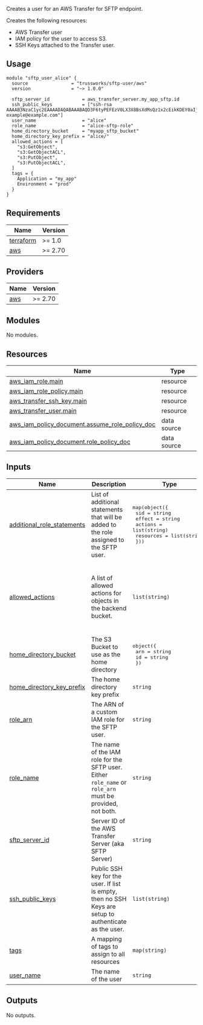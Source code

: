 Creates a user for an AWS Transfer for SFTP endpoint.

Creates the following resources:

* AWS Transfer user
* IAM policy for the user to access S3.
* SSH Keys attached to the Transfer user.

## Usage

```hcl
module "sftp_user_alice" {
  source                = "trussworks/sftp-user/aws"
  version               = "~> 1.0.0"

  sftp_server_id            = aws_transfer_server.my_app_sftp.id
  ssh_public_keys           = ["ssh-rsa AAAAB3NzaC1yc2EAAAADAQABAAABAQD3F6tyPEFEzV0LX3X8BsXdMsQz1x2cEikKDEY0aIj41qgxMCP/iteneqXSIFZBp5vizPvaoIR3Um9xK7PGoW8giupGn+EPuxIA4cDM4vzOqOkiMPhz5XK0whEjkVzTo4+S0puvDZuwIsdiW9mxhJc7tgBNL0cYlWSYVkz4G/fslNfRPW5mYAM49f4fhtxPb5ok4Q2Lg9dPKVHO/Bgeu5woMc7RY0p1ej6D4CKFE6lymSDJpW0YHX/wqE9+cfEauh7xZcG0q9t2ta6F6fmX0agvpFyZo8aFbXeUBr7osSCJNgvavWbM/06niWrOvYX2xwWdhXmXSrbX8ZbabVohBK41 example@example.com"]
  user_name                 = "alice"
  role_name                 = "alice-sftp-role"
  home_directory_bucket     = "myapp_sftp_bucket"
  home_directory_key_prefix = "alice/"
  allowed_actions = [
    "s3:GetObject",
    "s3:GetObjectACL",
    "s3:PutObject",
    "s3:PutObjectACL",
  ]
  tags = {
    Application = "my_app"
    Environment = "prod"
  }
}
```

<!-- BEGIN_TF_DOCS -->
## Requirements

| Name | Version |
|------|---------|
| <a name="requirement_terraform"></a> [terraform](#requirement\_terraform) | >= 1.0 |
| <a name="requirement_aws"></a> [aws](#requirement\_aws) | >= 2.70 |

## Providers

| Name | Version |
|------|---------|
| <a name="provider_aws"></a> [aws](#provider\_aws) | >= 2.70 |

## Modules

No modules.

## Resources

| Name | Type |
|------|------|
| [aws_iam_role.main](https://registry.terraform.io/providers/hashicorp/aws/latest/docs/resources/iam_role) | resource |
| [aws_iam_role_policy.main](https://registry.terraform.io/providers/hashicorp/aws/latest/docs/resources/iam_role_policy) | resource |
| [aws_transfer_ssh_key.main](https://registry.terraform.io/providers/hashicorp/aws/latest/docs/resources/transfer_ssh_key) | resource |
| [aws_transfer_user.main](https://registry.terraform.io/providers/hashicorp/aws/latest/docs/resources/transfer_user) | resource |
| [aws_iam_policy_document.assume_role_policy_doc](https://registry.terraform.io/providers/hashicorp/aws/latest/docs/data-sources/iam_policy_document) | data source |
| [aws_iam_policy_document.role_policy_doc](https://registry.terraform.io/providers/hashicorp/aws/latest/docs/data-sources/iam_policy_document) | data source |

## Inputs

| Name | Description | Type | Default | Required |
|------|-------------|------|---------|:--------:|
| <a name="input_additional_role_statements"></a> [additional\_role\_statements](#input\_additional\_role\_statements) | List of additional statements that will be added to the role assigned to the SFTP user. | <pre>map(object({<br>    sid       = string<br>    effect    = string<br>    actions   = list(string)<br>    resources = list(string)<br>  }))</pre> | `{}` | no |
| <a name="input_allowed_actions"></a> [allowed\_actions](#input\_allowed\_actions) | A list of allowed actions for objects in the backend bucket. | `list(string)` | <pre>[<br>  "s3:GetObject",<br>  "s3:GetObjectACL",<br>  "s3:GetObjectVersion",<br>  "s3:PutObject",<br>  "s3:PutObjectACL",<br>  "s3:DeleteObject",<br>  "s3:DeleteObjectVersion"<br>]</pre> | no |
| <a name="input_home_directory_bucket"></a> [home\_directory\_bucket](#input\_home\_directory\_bucket) | The S3 Bucket to use as the home directory | <pre>object({<br>    arn = string<br>    id  = string<br>  })</pre> | n/a | yes |
| <a name="input_home_directory_key_prefix"></a> [home\_directory\_key\_prefix](#input\_home\_directory\_key\_prefix) | The home directory key prefix | `string` | `""` | no |
| <a name="input_role_arn"></a> [role\_arn](#input\_role\_arn) | The ARN of a custom IAM role for the SFTP user. | `string` | `""` | no |
| <a name="input_role_name"></a> [role\_name](#input\_role\_name) | The name of the IAM role for the SFTP user. Either `role_name` or `role_arn` must be provided, not both. | `string` | n/a | yes |
| <a name="input_sftp_server_id"></a> [sftp\_server\_id](#input\_sftp\_server\_id) | Server ID of the AWS Transfer Server (aka SFTP Server) | `string` | n/a | yes |
| <a name="input_ssh_public_keys"></a> [ssh\_public\_keys](#input\_ssh\_public\_keys) | Public SSH key for the user.  If list is empty, then no SSH Keys are setup to authenticate as the user. | `list(string)` | `[]` | no |
| <a name="input_tags"></a> [tags](#input\_tags) | A mapping of tags to assign to all resources | `map(string)` | `{}` | no |
| <a name="input_user_name"></a> [user\_name](#input\_user\_name) | The name of the user | `string` | n/a | yes |

## Outputs

No outputs.
<!-- END_TF_DOCS -->
